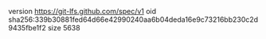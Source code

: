 version https://git-lfs.github.com/spec/v1
oid sha256:339b30881fed64d66e42990240aa6b04deda16e9c73216bb230c2d9435fbe1f2
size 5638
